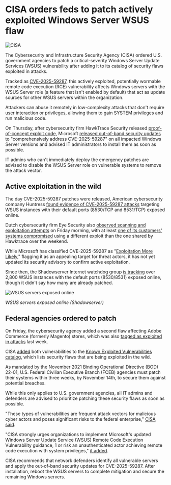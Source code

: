 # CISA orders feds to patch actively exploited Windows Server WSUS flaw

![CISA](https://www.bleepstatic.com/content/hl-images/2025/01/13/CISA--headpic.jpg)

The Cybersecurity and Infrastructure Security Agency (CISA) ordered U.S. government agencies to patch a critical-severity Windows Server Update Services (WSUS) vulnerability after adding it to its catalog of security flaws exploited in attacks.

Tracked as [CVE-2025-59287](https://msrc.microsoft.com/update-guide/vulnerability/CVE-2025-59287), this actively exploited, potentially wormable remote code execution (RCE) vulnerability affects Windows servers with the WSUS Server role (a feature that isn't enabled by default) that act as update sources for other WSUS servers within the organization.

Attackers can abuse it remotely in low-complexity attacks that don't require user interaction or privileges, allowing them to gain SYSTEM privileges and run malicious code.

On Thursday, after cybersecurity firm HawkTrace Security released [proof-of-concept exploit code](https://hawktrace.com/blog/CVE-2025-59287), Microsoft [released out-of-band security updates](https://www.bleepingcomputer.com/news/security/microsoft-releases-windows-server-emergency-updates-for-critical-wsus-rce-flaw/) to "comprehensively address CVE-2025-59287" on all impacted Windows Server versions and advised IT administrators to install them as soon as possible.

IT admins who can't immediately deploy the emergency patches are advised to disable the WSUS Server role on vulnerable systems to remove the attack vector.

## Active exploitation in the wild

The day CVE-2025-59287 patches were released, American cybersecurity company Huntress [found evidence of CVE-2025-59287 attacks](http://www.huntress.com/blog/exploitation-of-windows-server-update-services-remote-code-execution-vulnerability) targeting WSUS instances with their default ports (8530/TCP and 8531/TCP) exposed online.

Dutch cybersecurity firm Eye Security also [observed scanning and exploitation attempts](https://www.linkedin.com/posts/eyesecurity%5Factive-exploitation-of-%F0%9D%97%AA%F0%9D%97%A6%F0%9D%97%A8%F0%9D%97%A6-cve-2025-activity-7387398633383415808-tqLD/) on Friday morning, with at least [one of its customers' systems compromised](https://research.eye.security/wsus-deserialization-exploit-in-the-wild-cve-2025-59287/) using a different exploit than the one shared by Hawktrace over the weekend.

While Microsoft has classified CVE-2025-59287 as "[Exploitation More Likely](https://www.microsoft.com/en-us/msrc/exploitability-index)," flagging it as an appealing target for threat actors, it has not yet updated its security advisory to confirm active exploitation.

Since then, the Shadowserver Internet watchdog group [is tracking](https://bsky.app/profile/shadowserver.bsky.social/post/3m44khfqbwk2c) over 2,800 WSUS instances with the default ports (8530/8531) exposed online, though it didn't say how many are already patched.

![WSUS servers exposed online](https://www.bleepstatic.com/images/news/u/1109292/2025/WSUS_servers_exposed_online.png)

_WSUS servers exposed online (Shadowserver)_

## ​Federal agencies ordered to patch

On Friday, the cybersecurity agency added a second flaw affecting Adobe Commerce (formerly Magento) stores, which was also [tagged as exploited in attacks](https://www.bleepingcomputer.com/news/security/hackers-exploiting-critical-sessionreaper-flaw-in-adobe-magento/) last week.

CISA [added](https://www.cisa.gov/news-events/alerts/2025/10/24/cisa-adds-two-known-exploited-vulnerabilities-catalog) both vulnerabilities to the [Known Exploited Vulnerabilities catalog](https://www.cisa.gov/known-exploited-vulnerabilities-catalog?search%5Fapi%5Ffulltext=CVE-2025-59287%2C+CVE-2025-54236&field%5Fdate%5Fadded%5Fwrapper=all&field%5Fcve=&sort%5Fby=field%5Fdate%5Fadded&items%5Fper%5Fpage=20&url=), which lists security flaws that are being exploited in the wild.

As mandated by the November 2021 Binding Operational Directive (BOD) 22-01, U.S. Federal Civilian Executive Branch (FCEB) agencies must patch their systems within three weeks, by November 14th, to secure them against potential breaches.

While this only applies to U.S. government agencies, all IT admins and defenders are advised to prioritize patching these security flaws as soon as possible.

"These types of vulnerabilities are frequent attack vectors for malicious cyber actors and poses significant risks to the federal enterprise," [CISA said](http://www.cisa.gov/news-events/alerts/2025/10/24/cisa-adds-two-known-exploited-vulnerabilities-catalog).

"CISA strongly urges organizations to implement Microsoft's updated Windows Server Update Service (WSUS) Remote Code Execution Vulnerability guidance, 1 or risk an unauthenticated actor achieving remote code execution with system privileges," [it added](https://www.cisa.gov/news-events/alerts/2025/10/24/microsoft-releases-out-band-security-update-mitigate-windows-server-update-service-vulnerability-cve).

CISA recommends that network defenders identify all vulnerable servers and apply the out-of-band security updates for CVE-2025-59287\. After installation, reboot the WSUS servers to complete mitigation and secure the remaining Windows servers.